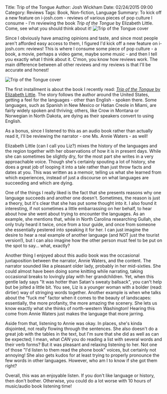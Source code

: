 Title: Trip of the Tongue
Author: Josh Wickham
Date: 02/24/2015 09:00
Category: Reviews
Tags: Book, Non-fiction, Language
Summary: To kick off a new feature on i-josh.com - reviews of various pieces of pop culture I consume - I'm reviewing
         the book _Trip of the Tongue_ by Elizabeth Little. Come, see what you should think about it!
         ![Trip of the Tongue cover]({filename}/images/trip_of_the_tongue.jpg)

Since I obviously have amazing opinions and taste, and since most people aren't afforded easy access to them, I
figured I'd kick off a new feature on i-josh.com: reviews! This is where I consume some piece of pop culture - a book,
a movie, perhaps a video game, maybe some music - and then I tell you exactly what I think about it. C'mon, you know
how reviews work. The main difference between all other reviews and my reviews is that I'll be accurate and honest!

![Trip of the Tongue cover][trip_of_the_tongue]

The first installment is about the book I recently read: [_Trip of the Tongue_ by Elizabeth Little][amazon]. The story
follows the author around the United States, getting a feel for the languages - other than English - spoken there. Some
languages, such as Spanish in New Mexico or Hatian Creole in Miami, are fairly widely spoken and thriving; others, like
Crow in Montana or Norwegian in North Dakota, are dying as their speakers convert to using English.

As a bonus, since I listened to this as an audio book rather than actually read it, I'll be reviewing the narrator - one 
Ms. Annie Waters - as well!

Elizabeth Little (can I call you Liz?) mixes the history of the languages and the region together with her observations
of how it is in present days. While she can sometimes be slightly dry, for the most part she writes in a very approachable
voice. Though she's certainly spouting a lot of history, she does a great job of looping it into a tale rather than just
throw facts and dates at you. This was written as a memoir, telling us what she learned from which experiences, instead
of just a discourse on what languages are succeeding and which are dying.

One of the things I really liked is the fact that she presents reasons why one language succeeds and another one doesn't.
Sometimes, the reason is just a theory, but it's clear that she has put some thought into it. I also found it 
interesting, if not sometimes a little embarrassing on her behalf, to hear about how she went about trying to encounter
the languages. As an example, she mentions that, while in North Carolina researching Gullah, she only truly heard it 
twice, once from a tour guide, and once from someone she essentially pestered into speaking it for her. I can just
imagine the desire to hear a real example of another language (and NOT just the tourist version!), but I can also
imagine how the other person must feel to be put on the spot to say... what, exactly?

Another thing I enjoyed about this audio book was the occasional juxtaposition between the narrator, Annie Waters, and
the content. The narrator sounded like a pleasant older lady, probably in her mid-sixties. She could almost have been
doing some knitting while narrating, taking occasional breaks to lovingly play with her grandchildren. Yet, when this
gentle lady says "It was hotter than Satan's sweaty ballsack", you can't help but be jolted a little bit. You see, Liz
is a younger woman with a bolder (read: dirtier) way of stringing words together. Another example is when whe talks
about the "fuck me" factor when it comes to the beauty of landscapes: essentially, the more profanity, the more amazing
the scenery. She lets us know exactly what she thinks of north-western Washington! Hearing this come from Annie Waters
just makes the language that more jarring.

Aside from that, listening to Annie was okay. In places, she's kinda disjointed, not really flowing through the
sentences. She also doesn't do a great job with the tables in the text, but I'm sure that she did as well as can be
expected; I mean, what _CAN_ you do reading a list with several words and their verb forms? But it was pleasant and
relaxing listening to her. Not one of those "I'd listen to them read the phone book" voices, but certainly not annoying!
She also gets kudos for at least trying to properly pronounce the few words in other languages. However, who am I to
 know if she got them right?

Overall, this was an enjoyable listen. If you don't like language or history, then don't bother. Otherwise, you could do
a lot worse with 10 hours of music/audio book listening time!

[trip_summary]: {filename}/images/trip_of_the_tongue.jpg
[trip_of_the_tongue]: {filename}/images/trip_of_the_tongue.jpg
[amazon]: http://www.amazon.com/Trip-Tongue-Cross-Country-Americas-Languages/dp/1596916567
